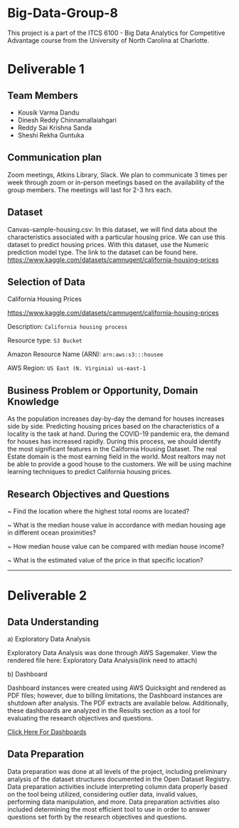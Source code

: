 # Big-Data-Group-8
This project is a part of the ITCS 6100 - Big Data Analytics for Competitive Advantage course from the University of North Carolina at Charlotte.
# Deliverable 1
## Team Members
* Kousik Varma Dandu
* Dinesh Reddy Chinnamallaiahgari
* Reddy Sai Krishna Sanda
* Sheshi Rekha Guntuka
## Communication plan
Zoom meetings, Atkins Library, Slack. 
We plan to communicate 3 times per week through zoom or in-person meetings based on the availability of the group members. The meetings will last for 2-3 hrs each. 
## Dataset
Canvas-sample-housing.csv: In this dataset, we will find data about the characteristics associated with a particular housing price. We can use this dataset to predict housing prices. With this dataset, use the Numeric prediction model type. The link to the dataset can be found here. https://www.kaggle.com/datasets/camnugent/california-housing-prices
## Selection of Data
California Housing Prices

https://www.kaggle.com/datasets/camnugent/california-housing-prices

Description:  ```California housing process```

Resource type: 
```S3 Bucket```

Amazon Resource Name (ARN): 
```arn:aws:s3:::housee```

AWS Region: 
```US East (N. Virginia) us-east-1```

## Business Problem or Opportunity, Domain Knowledge 
As the population increases day-by-day the demand for houses increases side by side. Predicting housing prices based on the characteristics of a locality is the task at hand. During the COVID-19 pandemic era, the demand for houses has increased rapidly. During this process, we should identify the most significant features in the California Housing Dataset. The real Estate domain is the most earning field in the world. Most realtors may not be able to provide a good house to the customers. We will be using machine learning techniques to predict California housing prices.
## Research Objectives and Questions
~ Find the location where the highest total rooms are located?  

~ What is the median house value in accordance with median housing age in different ocean proximities? 

~ How median house value can be compared with median house income?

~ What is the estimated value of the price in that specific location?

-------------------------------------------------------------------------------------------------------------------------------------------------------------------------

# Deliverable 2
## Data Understanding

a) Exploratory Data Analysis

Exploratory Data Analysis was done through AWS Sagemaker. View the rendered file here: Exploratory Data Analysis(link need to attach)

b) Dashboard

Dashboard instances were created using AWS Quicksight and rendered as PDF files; however, due to billing limitations, the Dashboard instances are shutdown after analysis. The PDF extracts are available below. Additionally, these dashboards are analyzed in the Results section as a tool for evaluating the research objectives and questions.

[Click Here For Dashboards](https://github.com/saikrishnasanda/bigdata/blob/main/Project%20Files/AWS%20Quicksight/AWS%20Quicksight.pdf)



## Data Preparation
Data preparation was done at all levels of the project, including preliminary analysis of the dataset structures documented in the Open Dataset Registry. Data preparation activities include interpreting column data properly based on the tool being utilized, considering outlier data, invalid values, performing data manipulation, and more. Data preparation activities also included determining the most efficient tool to use in order to answer questions set forth by the research objectives and questions.
